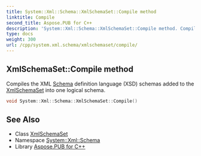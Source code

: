```yaml
---
title: System::Xml::Schema::XmlSchemaSet::Compile method
linktitle: Compile
second_title: Aspose.PUB for C++
description: 'System::Xml::Schema::XmlSchemaSet::Compile method. Compiles the XML Schema definition language (XSD) schemas added to the XmlSchemaSet into one logical schema in C++.'
type: docs
weight: 300
url: /cpp/system.xml.schema/xmlschemaset/compile/
---
```

## XmlSchemaSet::Compile method


Compiles the XML [Schema](../../) definition language (XSD) schemas added to the [XmlSchemaSet](../) into one logical schema.

```cpp
void System::Xml::Schema::XmlSchemaSet::Compile()
```


## See Also

* Class [XmlSchemaSet](../)
* Namespace [System::Xml::Schema](../../)
* Library [Aspose.PUB for C++](../../../)

